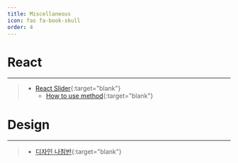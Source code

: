 ```yaml
---
title: Miscellaneous
icon: fas fa-book-skull
order: 4
---
```


# React

---

> - [React Slider](https://react-slick.neostack.com/){:target="blank"}
>   - [How to use method](https://stackoverflow.com/questions/64776116/how-to-execute-slicknext-method-in-react-slick-carousel){:target="blank"}

# Design

---

> - [디자인 나침반](https://designcompass.org/){:target="blank"}
